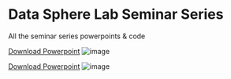 # Data Sphere Lab Seminar Series
All the seminar series powerpoints &amp; code

[Download Powerpoint](https://github.com/mcgill-dataspherelab/seminarseries/blob/main/demystify-git-20231012.pptx)
![image](https://github.com/mcgill-dataspherelab/seminarseries/assets/2916231/2372e24d-dcfa-4cd3-9b3a-cd2138bd1ab5)

[Download Powerpoint](https://github.com/mcgill-dataspherelab/seminarseries/blob/main/demystify-debugger-20231025.pptx)
![image](https://github.com/mcgill-dataspherelab/seminarseries/assets/2916231/0f396a2f-ab6e-491e-844a-dba798a90dca)
